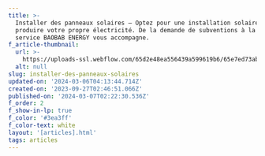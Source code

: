 ```yaml
---
title: >-
  Installer des panneaux solaires — Optez pour une installation solaire pour
  produire votre propre électricité. De la demande de subventions à la mise en
  service BAOBAB ENERGY vous accompagne.
f_article-thumbnail:
  url: >-
    https://uploads-ssl.webflow.com/65d2e48ea556439a599619b6/65e7ed73ab4cd903e5cab0bb_a.png
  alt: null
slug: installer-des-panneaux-solaires
updated-on: '2024-03-06T04:13:44.714Z'
created-on: '2023-09-27T02:46:51.066Z'
published-on: '2024-03-07T02:22:30.536Z'
f_order: 2
f_show-in-lp: true
f_color: '#3ea3ff'
f_color-text: white
layout: '[articles].html'
tags: articles
---
```



